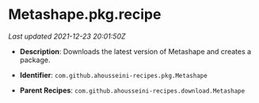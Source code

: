 # Metashape.pkg.recipe

_Last updated 2021-12-23 20:01:50Z_

- **Description**: Downloads the latest version of Metashape and creates a package.

- **Identifier**: `com.github.ahousseini-recipes.pkg.Metashape`

- **Parent Recipes**: `com.github.ahousseini-recipes.download.Metashape`
